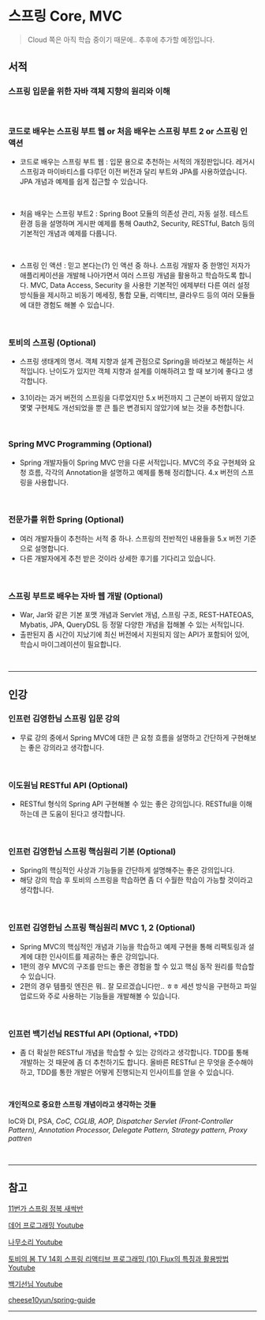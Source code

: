 
# 스프링 Core, MVC


> Cloud 쪽은 아직 학습 중이기 때문에.. 추후에 추가할 예정입니다.

## 서적

### 스프링 입문을 위한 자바 객체 지향의 원리와 이해

<br/>

### 코드로 배우는 스프링 부트 웹 or 처음 배우는 스프링 부트 2 or 스프링 인 액션

- 코드로 배우는 스프링 부트 웹 : 입문 용으로 추천하는 서적의 개정판입니다. 레거시 스프링과 마이바티스를 다루던 이전 버전과 달리 부트와 JPA를 사용하였습니다. JPA 개념과 예제를 쉽게 접근할 수 있습니다. 

<br/>

- 처음 배우는 스프링 부트2 : Spring Boot 모듈의 의존성 관리, 자동 설정. 테스트 환경 등을 설명하며 게시판 예제를 통해 Oauth2, Security, RESTful, Batch 등의 기본적인 개념과 예제를 다룹니다.

<br/>

- 스프링 인 액션 : 믿고 본다는(?) 인 액션 중 하나. 스프링 개발자 중 한명인 저자가 애플리케이션을 개발해 나아가면서 여러 스프링 개념을 활용하고 학습하도록 합니다. MVC, Data Access, Security 을 사용한 기본적인 에제부터 다른 여러 설정 방식들을 제시하고 비동기 메세징, 통합 모듈, 리액티브, 클라우드 등의 여러 모듈들에 대한 경험도 해볼 수 있습니다.

<br/>

### 토비의 스프링 (Optional)

- 스프링 생태계의 명서. 객체 지향과 설계 관점으로 Spring을 바라보고 해설하는 서적입니다. 난이도가 있지만 객체 지향과 설계를 이해하려고 할 때 보기에 좋다고 생각합니다.
  
- 3.1이라는 과거 버전의 스프링을 다루었지만 5.x 버전까지 그 근본이 바뀌지 않았고 몇몇 구현체도 개선되었을 뿐 큰 틀은 변경되지 않았기에 보는 것을 추천합니다.

<br/>

### Spring MVC Programming (Optional)

- Spring 개발자들이 Spring MVC 만을 다룬 서적입니다. MVC의 주요 구현체와 요청 흐름, 각각의 Annotation을 설명하고 예제를 통해 정리합니다. 4.x 버전의 스프링을 사용합니다.

<br/>

### 전문가를 위한 Spring (Optional)

- 여러 개발자들이 추천하는 서적 중 하나. 스프링의 전반적인 내용들을 5.x 버전 기준으로 설명합니다.
- 다른 개발자에게 추천 받은 것이라 상세한 후기를 기다리고 있습니다.

<br/>

### 스프링 부트로 배우는 자바 웹 개발 (Optional)

- War, Jar와 같은 기본 포맷 개념과 Servlet 개념, 스프링 구조, REST-HATEOAS, Mybatis, JPA, QueryDSL 등 정말 다양한 개념을 접해볼 수 있는 서적입니다.
- 출판된지 좀 시간이 지났기에 최신 버전에서 지원되지 않는 API가 포함되어 있어, 학습시 마이그레이션이 필요합니다.

<br/>

---

## 인강

### 인프런 김영한님 스프링 입문 강의

- 무료 강의 중에서 Spring MVC에 대한 큰 요청 흐름을 설명하고 간단하게 구현해보는 좋은 강의라고 생각합니다.

<br/>

### 이도원님 RESTful API (Optional)

- RESTful 형식의 Spring API 구현해볼 수 있는 좋은 강의입니다. RESTful을 이해하는데 큰 도움이 된다고 생각합니다.

<br/>

### 인프런 김영한님 스프링 핵심원리 기본 (Optional)

- Spring의 핵심적인 사상과 기능들을 간단하게 설명해주는 좋은 강의입니다.
- 해당 강의 학습 후 토비의 스프링을 학습하면 좀 더 수월한 학습이 가능할 것이라고 생각합니다.

<br/>

### 인프런 김영한님 스프링 핵심원리 MVC 1, 2 (Optional)

- Spring MVC의 핵심적인 개념과 기능을 학습하고 예제 구현을 통해 리팩토링과 설계에 대한 인사이트를 제공하는 좋은 강의입니다.
- 1편의 경우 MVC의 구조를 만드는 좋은 경험을 할 수 있고 핵심 동작 원리를 학습할 수 있습니다.
- 2편의 경우 템플릿 엔진은 뭐.. 잘 모르겠습니다만.. ㅎㅎ 세션 방식을 구현하고 파일 업로드와 주로 사용하는 기능들을 개발해볼 수 있습니다.

<br/>

### 인프런 백기선님 RESTful API (Optional, +TDD)

- 좀 더 확실한 RESTful 개념을 학습할 수 있는 강의라고 생각합니다. TDD를 통해 개발하는 것 때문에 좀 더 추천하기도 합니다. 올바른 RESTful 은 무엇을 준수해야하고, TDD를 통한 개발은 어떻게 진행되는지 인사이트를 얻을 수 있습니다.

<br/>

**개인적으로 중요한 스프링 개념이라고 생각하는 것들**

IoC와 DI, PSA, *CoC, CGLIB, AOP, Dispatcher Servlet (Front-Controller Pattern), Annotation Processor, Delegate Pattern,  Strategy pattern, Proxy pattren*

<br/>

---

## 참고

[11번가 스프링 정복 새싹반](https://github.com/11st-corp/spring-study-sprout)

[데어 프로그래밍 Youtube](https://www.youtube.com/channel/UCVrhnbfe78ODeQglXtT1Elw)

[나무소리 Youtube](https://www.youtube.com/channel/UCtaUzBujIBjtrkqACmkM44g)

[토비의 봄 TV 14회 스프링 리액티브 프로그래밍 (10) Flux의 특징과 활용방법 Youtube](https://www.youtube.com/watch?v=bc4wTgA_2Xk&list=PLv-xDnFD-nnmof-yoZQN8Fs2kVljIuFyC)

[백기선님 Youtube](https://www.youtube.com/channel/UCwjaZf1WggZdbczi36bWlBA)

[cheese10yun/spring-guide](https://github.com/cheese10yun/spring-guide)

---
